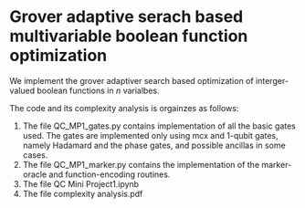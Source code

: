 # Grover adaptive serach based multivariable boolean function optimization

We implement the grover adaptiver search based optimization of interger-valued boolean functions in $n$ varialbes.

The code and its complexity analysis is orgainzes as follows:

  1. The file QC_MP1_gates.py contains implementation of all the basic gates used. The gates are implemented only using mcx and $1$-qubit gates, namely Hadamard and the phase gates, and possible ancillas in some cases.
  2. The file QC_MP1_marker.py contains the implementation of the marker-oracle and function-encoding routines.
  3. The file QC Mini Project1.ipynb
  4. The file complexity analysis.pdf
